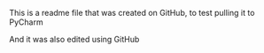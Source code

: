 This is a readme file that was created on GitHub, to test pulling it to PyCharm

And it was also edited using GitHub
